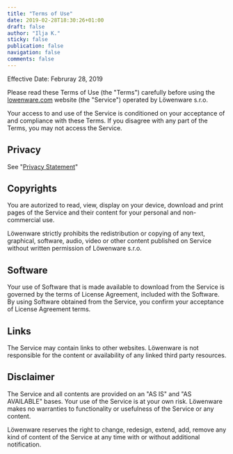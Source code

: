 ```yaml
---
title: "Terms of Use"
date: 2019-02-28T18:30:26+01:00
draft: false
author: "Ilja K."
sticky: false
publication: false
navigation: false
comments: false
---
```


Effective Date: Februray 28, 2019

Please read these Terms of Use (the "Terms") carefully before using the [lowenware.com](https://lowenware.com/) website (the "Service") operated by Löwenware s.r.o.

Your access to and use of the Service is conditioned on your acceptance of and compliance with these Terms. If you disagree with any part of the Terms, you may not access the Service.

## Privacy

See "[Privacy Statement](/privacy-statement.html)"

## Copyrights

You are autorized to read, view, display on your device, download and print pages of the Service and their content for your personal and non-commercial use.

Löwenware strictly prohibits the redistribution or copying of any text, graphical, software, audio, video or other content published on Service without written permission of Löwenware s.r.o.

## Software

Your use of Software that is made available to download from the Service is governed by the terms of License Agreement, included with the Software. By using Software obtained from the Service, you confirm your acceptance of License Agreement terms.

## Links

The Service may contain links to other websites. Löwenware is not responsible for the content or availability of any linked third party resources.

## Disclaimer

The Service and all contents are provided on an "AS IS" and "AS AVAILABLE" bases. Your use of the Service is at your own risk. Löwenware makes no warranties to functionality or usefulness of the Service or any content.

Löwenware reserves the right to change, redesign, extend, add, remove any kind of content of the Service at any time with or without additional notification.
